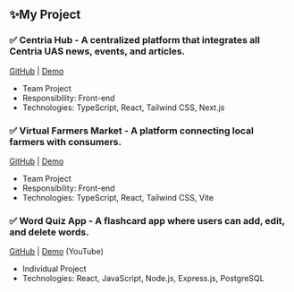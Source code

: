 ## ✨My Project
### ✅ Centria Hub - A centralized platform that integrates all Centria UAS news, events, and articles.
[GitHub](https://github.com/Centria-Hub/centria-hub) | [Demo](https://hub.solo-web.studio/)
- Team Project
- Responsibility: Front-end
- Technologies: TypeScript, React, Tailwind CSS, Next.js

### ✅ Virtual Farmers Market - A platform connecting local farmers with consumers.
[GitHub](https://github.com/axdra/VFM) | [Demo](https://vfm.axeldraws.com/)
- Team Project
- Responsibility: Front-end
- Technologies: TypeScript, React, Tailwind CSS, Vite

### ✅ Word Quiz App - A flashcard app where users can add, edit, and delete words.
[GitHub](https://github.com/Misato-Seki/word-quiz-app/) | [Demo](https://www.youtube.com/watch?v=Serx-tq_-78) (YouTube)
- Individual Project
- Technologies: React, JavaScript, Node.js, Express.js, PostgreSQL





<!--
**Misato-Seki/Misato-Seki** is a ✨ _special_ ✨ repository because its `README.md` (this file) appears on your GitHub profile.

Here are some ideas to get you started:

- 🔭 I’m currently working on ...
- 🌱 I’m currently learning ...
- 👯 I’m looking to collaborate on ...
- 🤔 I’m looking for help with ...
- 💬 Ask me about ...
- 📫 How to reach me: ...
- 😄 Pronouns: ...
- ⚡ Fun fact: ...
-->
